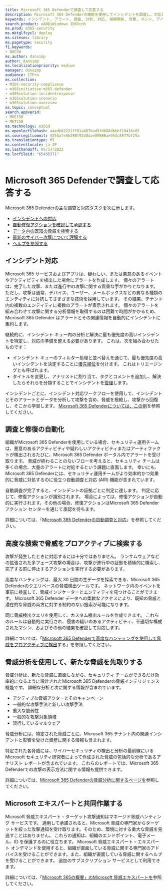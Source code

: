 ```yaml
---
title: Microsoft 365 Defenderで調査して応答する
description: Microsoft 365 Defenderの機能を使用してインシデントを調査し、対応します。
keywords: インシデント, アラート, 調査, 分析, 対応, 相関関係, 攻撃, マシン, デバイス, ユーザー, ID, ID, メールボックス, 電子メール, 365, Microsoft, m365, インシデント対応, サイバー攻撃
search.product: eADQiWindows 10XVcnh
ms.prod: m365-security
ms.mktglfcycl: deploy
ms.sitesec: library
ms.pagetype: security
f1.keywords:
- NOCSH
ms.author: dansimp
author: dansimp
ms.localizationpriority: medium
manager: dansimp
audience: ITPro
ms.collection:
- M365-security-compliance
- m365initiative-m365-defender
- m365solution-incidentresponse
- m365solution-scenario
- m365solution-overview
ms.topic: conceptual
search.appverid:
- MOE150
- MET150
ms.technology: m365d
ms.openlocfilehash: a4edb82291ff01a4876ad93d688dbbbf19416c05
ms.sourcegitcommit: 9255a7e8b398f92d8dae09886ae95dc8577bf29a
ms.translationtype: MT
ms.contentlocale: ja-JP
ms.lasthandoff: 05/17/2022
ms.locfileid: "65435371"
---
```

# <a name="investigate-and-respond-with-microsoft-365-defender"></a>Microsoft 365 Defenderで調査して応答する

Microsoft 365 Defenderの主な調査と対応タスクを次に示します。

- [インシデントへの対応](#incident-response)
- [自動修復アクションを確認して承認する](#automated-investigation-and-remediation)
- [データ内の既知の脅威を検索する](#proactive-search-for-threats-with-advanced-hunting)
- [最新のサイバー攻撃について理解する](#get-ahead-of-emerging-threats-with-threat-analytics)
- [ヘルプを参照する](#collaborate-with-microsoft-experts)

## <a name="incident-response"></a>インシデント対応

Microsoft 365 サービスおよびアプリは、疑わしい、または悪意のあるイベントやアクティビティを検出した場合にアラートを作成します。 個々のアラートは、完了した攻撃、または進行中の攻撃に関する貴重な手がかりとなります。 ただし、攻撃は通常、デバイス、ユーザー、メールボックスなどの異なる種類のエンティティに対抗してさまざまな技術を採用しています。 その結果、テナント内の複数のエンティティに複数のアラートが表示されます。 個々のアラートを組み合わせて攻撃に関する分析情報を取得するのは困難で時間がかかるため、Microsoft 365 Defender はアラートとその関連情報を自動的にインシデントに集約します。

継続的に、インシデント キュー内の分析と解決に最も優先度の高いインシデントを特定し、対応の準備を整える必要があります。 これは、次を組み合わせたものです：

- インシデント キューのフィルター処理と並べ替えを通じて、最も優先度の高いインシデントを決定することに[優先順位](incident-queue.md)を付けます。 これはトリエージングとも呼ばれます。
- タイトルを変更し、アナリストに割り当て、タグとコメントを追加し、解決したらそれらを分類することでインシデントを[管理](manage-incidents.md)します。

インシデントごとに、インシデント対応ワークフローを使用して、インシデントとそのアラートとデータを分析して攻撃を含め、脅威を根絶し、攻撃から回復し、そこから学習します。 [Microsoft 365 Defenderについては、この例](incidents-overview.md#example-incident-response-workflow-for-microsoft-365-defender)を参照してください。

## <a name="automated-investigation-and-remediation"></a>調査と修復の自動化

組織がMicrosoft 365 Defenderを使用している場合、セキュリティ運用チームは、悪意のあるアクティビティや疑わしいアクティビティまたはアーティファクトが検出されるたびに、Microsoft 365 Defender ポータル内でアラートを受け取ります。 脅威が終わることのないフローを考えると、セキュリティ チームは多くの場合、大量のアラートに対処するという課題に直面します。 幸いにも、Microsoft 365 Defenderには、セキュリティ運用チームがより効率的かつ効果的に脅威に対処するのに役立つ自動調査と対応 (AIR) 機能が含まれています。

自動調査が完了すると、インシデントの証拠ごとに判定に達します。 判定に応じて、修復アクションが識別されます。 場合によっては、修復アクションが自動的に実行されます。その他の場合、修復アクションはMicrosoft 365 Defenderアクション センターを通じて承認を待ちます。 

詳細については、「[Microsoft 365 Defenderの自動調査と対応](m365d-autoir.md)」を参照してください。

## <a name="proactive-search-for-threats-with-advanced-hunting"></a>高度な捜索で脅威をプロアクティブに検索する

攻撃が発生したときに対応するには十分ではありません。 ランサムウェアなどの拡張された多フェーズ攻撃の場合は、攻撃が進行中の証拠を積極的に検索し、完了する前に停止するアクションを実行する必要があります。

高度なハンティングは、最大 30 日間の生データを探索できる、Microsoft 365 Defenderのクエリベースの脅威検出ツールです。 ネットワーク内のイベントを事前に検査して、脅威インジケーターとエンティティを見つけることができます。 Microsoft 365 Defender データへの柔軟なアクセスにより、既知の脅威と潜在的な脅威の両方に対する制約のない捜索が可能になります。

同じ脅威検出クエリを使用して、カスタム検出ルールを作成できます。 これらのルールは自動的に実行され、侵害の疑いのあるアクティビティ、不適切な構成されたマシン、およびその他の結果を確認して対応します。

詳細については、「[Microsoft 365 Defenderで高度なハンティングを使用して脅威をプロアクティブに検出](advanced-hunting-overview.md)する」を参照してください。

## <a name="get-ahead-of-emerging-threats-with-threat-analytics"></a>脅威分析を使用して、新たな脅威を先取りする

脅威分析は、新たな脅威に直面しながら、セキュリティ チームができるだけ効率的になるように設計されたMicrosoft 365 Defenderの脅威インテリジェンス機能です。 詳細な分析と次に関する情報が含まれています。

- アクティブな脅威アクターとそのキャンペーン
- 一般的な攻撃手法と新しい攻撃手法
- 重大な脆弱性
- 一般的な攻撃対象領域
- 流行しているマルウェア

脅威分析には、特定された脅威ごとに、Microsoft 365 テナント内の関連インシデントと影響を受けた資産に関する情報も含まれます。

特定された各脅威には、サイバーセキュリティの検出と分析の最前線にいる Microsoft セキュリティ研究者によって作成された脅威の包括的な分析であるアナリスト レポートが含まれています。 これらのレポートでは、Microsoft 365 Defenderでの攻撃の表示方法に関する情報も提供できます。

詳細については、[Microsoft 365 Defenderの脅威分析に関するページを](threat-analytics.md)参照してください。

## <a name="collaborate-with-microsoft-experts"></a>Microsoft エキスパートと共同作業する

Microsoft 脅威エキスパート - ターゲット攻撃通知はマネージド脅威ハンティング サービスです。 適用して承諾されると、Microsoft 脅威の専門家からターゲットを絞った攻撃通知を受け取ります。そのため、環境に対する重大な脅威を見逃すことはありません。 これらの通知は、組織のエンドポイント、電子メール、ID を保護するのに役立ちます。 Microsoft 脅威エキスパート – エキスパート オンデマンドを使用すると、組織が直面している脅威に関する専門家のアドバイスを受けることができます。また、組織が直面している脅威に関するヘルプを受けることができます。 追加のサブスクリプション サービスとして利用できます。

詳細については、「[Microsoft 365の概要」のMicrosoft 脅威エキスパートを](/microsoft-365/security/defender/microsoft-threat-experts)参照してください。
